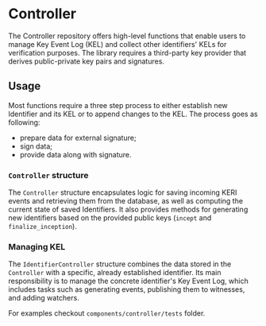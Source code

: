 # Controller

The Controller repository offers high-level functions that enable users to manage Key Event Log (KEL) and collect other identifiers' KELs for verification purposes. The library requires a third-party key provider that derives public-private key pairs and signatures.

## Usage

Most functions require a three step process to either establish new Identifier and its KEL or to append changes to the KEL. The process goes as following:

- prepare data for external signature;
- sign data;
- provide data along with signature.

### `Controller` structure

The `Controller` structure encapsulates logic for saving incoming KERI events and retrieving them from the database, as well as computing the current state of saved Identifiers. It also provides methods for generating new identifiers based on the provided public keys (`incept` and `finalize_inception`).
### Managing KEL

The `IdentifierController` structure combines the data stored in the `Controller` with a specific, already established identifier. Its main responsibility is to manage the concrete identifier's Key Event Log, which includes tasks such as generating events, publishing them to witnesses, and adding watchers.

For examples checkout `components/controller/tests` folder.